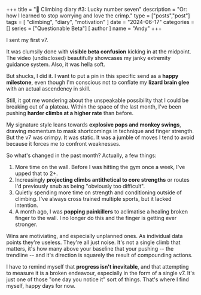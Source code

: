 +++
title = "🦎 Climbing diary #3: Lucky number seven"
description = "Or: how I learned to stop worrying and love the crimp."
type = ["posts","post"]
tags = [
    "climbing",
    "diary",
    "motivation"
]
date = "2024-06-17"
categories = []
series = ["Questionable Beta"]
[ author ]
  name = "Andy"
+++

I sent my first v7.

It was clumsily done with **visible beta confusion** kicking in at the midpoint. The video (undisclosed) beautifully showcases my janky extremity guidance system. Also, it was hella soft.

But shucks, I did it. I want to put a pin in this specific send as a **happy milestone**, even though I'm conscious not to conflate my **lizard brain glee** with an actual ascendency in skill.

Still, it got me wondering about the unspeakable possibility that I could be breaking out of a plateau. Within the space of the last month, I've been pushing **harder climbs at a higher rate** than before. 

My signature style leans towards **explosive pops and monkey swings**, drawing momentum to mask shortcomings in technique and finger strength. But the v7 was crimpy. It was static. It was a jumble of moves I tend to avoid because it forces me to confront weaknesses. 


So what's changed in the past month? Actually, a few things:
1. More time on the wall. Before I was hitting the gym once a week, I've upped that to 2+. 
2. Increasingly **projecting climbs antithetical to core strengths** or routes I'd previously snub as being "obviously too difficult". 
3. Quietly spending more time on strength and conditioning outside of climbing. I've always cross trained multiple sports, but it lacked intention. 
4. A month ago, I was **popping painkillers** to aclimatise a healing broken finger to the wall. I no longer do this and the finger is getting ever stronger.

Wins are motiviating, and especially unplanned ones. As individual data points they're useless. They're all just noise. It's not a single climb that matters, it's how many above your baseline that your pushing -- the trendline -- and it's direction is squarely the result of compounding actions.  

I have to remind myself that **progress isn't inevitable**, and that attempting to measure it is a broken endeavour, especially in the form of a single v7. It's just one of those "one day you notice it" sort of things. That's where I find myself, happy days for now. 